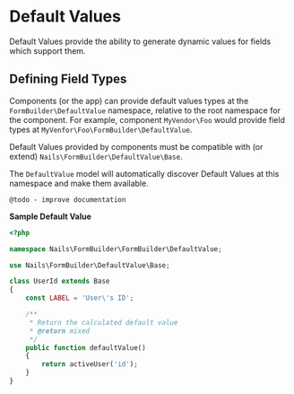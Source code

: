 # Default Values

Default Values provide the ability to generate dynamic values for fields which support them.


## Defining Field Types

Components (or the app) can provide default values types at the `FormBuilder\DefaultValue` namespace, relative to the root namespace for the component. For example, component `MyVendor\Foo` would provide field types at `MyVenfor\Foo\FormBuilder\DefaultValue`.

Default Values provided by components must be compatible with (or extend) `Nails\FormBuilder\DefaultValue\Base`.

The `DefaultValue` model will automatically discover Default Values at this namespace and make them available.

```
@todo - improve documentation
```

**Sample Default Value**

```php
<?php

namespace Nails\FormBuilder\FormBuilder\DefaultValue;

use Nails\FormBuilder\DefaultValue\Base;

class UserId extends Base
{
    const LABEL = 'User\'s ID';

    /**
     * Return the calculated default value
     * @return mixed
     */
    public function defaultValue()
    {
        return activeUser('id');
    }
}

```